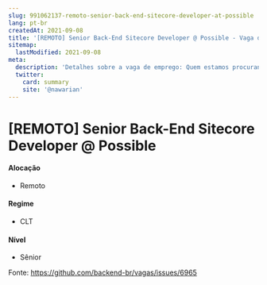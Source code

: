 ```yaml
---
slug: 991062137-remoto-senior-back-end-sitecore-developer-at-possible
lang: pt-br
createdAt: 2021-09-08
title: '[REMOTO] Senior Back-End Sitecore Developer @ Possible - Vaga de Emprego'
sitemap:
  lastModified: 2021-09-08
meta:
  description: 'Detalhes sobre a vaga de emprego: Quem estamos procurando: Estamos procurando alguém curioso para ingressar na nossa esquipe de Devs, que tenha boas habilidades organizacionais e de planejamento. O desenvolvedor deve ser capaz de trabalhar de forma independente e colaborativa com outros membros da equipe.  Responsabilidades:  Definir o design e arquitetura do aplicativo. Fornecer estimativas de níveis. Esclarecer requisitos adicionais com usuários corporativos. Trabalhar com o time de UX/VD para definir o design visual. Atuar como Desenvolvedor Líder em projetos. Atuar como comunicador técnico primário durante todo o ciclo de vida do projeto. Possuir a implementação técnica dos projetos do cliente em Sitecore Prestar serviços de consultoria, propondo novas ideias e abordagens para os clientes, tornando a entrega do produto mais eficiente. Responsável pelo desenvolvimento técnico dos colegas.'
  twitter:
    card: summary
    site: '@nawarian'
---
```


# [REMOTO] Senior Back-End Sitecore Developer @ Possible

<!--
==================================================
Caso a vaga for remoto durante a pandemia informar no texto "Remoto durante o covid"
==================================================
-->
<!-- 
==================================================
POR FAVOR, SÓ POSTE SE A VAGA FOR PARA BACK-END!

Não faça distinção de gênero no título da vaga.

Use: "Back-End Developer" ao invés de 
"Desenvolvedor Back-End" \o/

Exemplo: `[São Paulo] Back-End Developer @ NOME DA EMPRESA`
==================================================
-->
<!--
==================================================
Caso a vaga for remoto durante a pandemia deixar a linha abaixo
==================================================

## Nossa empresa

Somos uma consultoria digital-first com DNA de agência criativa e espírito transformador parte Wunderman Thompson Company.

## Descrição da vaga

Quem estamos procurando:

Estamos procurando alguém curioso para ingressar na nossa esquipe de Devs, que tenha boas habilidades organizacionais e de planejamento. O desenvolvedor deve ser capaz de trabalhar de forma independente e colaborativa com outros membros da equipe.


Responsabilidades:
 
Definir o design e arquitetura do aplicativo.
Fornecer estimativas de níveis.
Esclarecer requisitos adicionais com usuários corporativos.
Trabalhar com o time de UX/VD para definir o design visual.
Atuar como Desenvolvedor Líder em projetos.
Atuar como comunicador técnico primário durante todo o ciclo de vida do projeto.
Possuir a implementação técnica dos projetos do cliente em Sitecore
Prestar serviços de consultoria, propondo novas ideias e abordagens para os clientes, tornando a entrega do produto mais eficiente.
Responsável pelo desenvolvimento técnico dos colegas.


## Local

Remoto

## Requisitos

Experiência de 5+ anos em desenvolvimento Sitecore CMS.
Experiência com SXA and JSS.
Experiência com desenvolvimento em aplicativos baseados na web em C#, ASP.NET MVC, WebApi.
Experiência com C#, ASP.NET MVC, CMS.
Experiência com MongoDB.
Experiência profissional com MS SQL Server e MySQL.
Conhecimento de práticas e procedimentos para o ciclo de vida completo do design de software.
Familiaridade com os conceitos TDD, SOLID, DRY, Scrum e outros métodos de desenvolvimento ágil.
Com inglês avançado, tanto na escrita como na fala.
Fortes habilidades interpessoais e de colaboração.
Boas práticas desenvolvimento para Sitecore, Helix
Certificação Sitecore 9.x.
Experiência com produtos Sitecore Serialization como TDS e Sitecore Courier.

Diferenciais:
 
Experiência com Glass Mapper.
Experiência com Sitecore Forms e Sitecore Commerce.
Experiência com DevOps (VTS).
Outros CMS (Episerver, Umbraco, etc.)
Unit testing

## Benefícios
● Benefício Flexível (Flash)

● Convênio Médico

● Auxílio línguas ou pós-graduação

● Gympass

● Licença maternidade e paternidade estendida

● Acesso aos cursos na Udemy

● Day off no dia do aniversário

## Contratação

CLT

## Como se candidatar

Por favor envie um e-mail para taisa.oliveira@wundermanthompson.com com seu CV anexado ou LinkedIN - Enviar no assunto: Senior Back-End Sitecore Developer

Candidatar através do link: https://jobs.quickin.io/possiblebrasil/jobs/605baeece690a0001abd21fa

## Labels
<!-- retire os labels que não fazem sentido à vaga -->

#### Alocação
- Remoto

#### Regime
- CLT

#### Nível
- Sênior




Fonte: https://github.com/backend-br/vagas/issues/6965